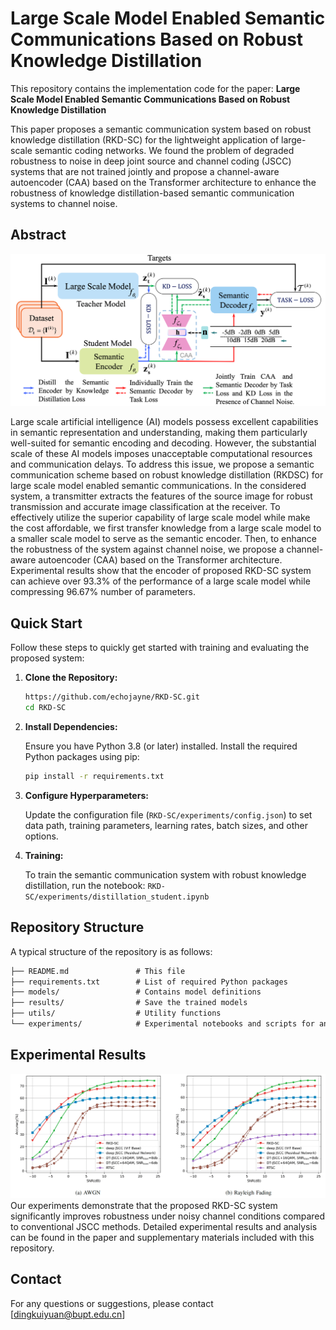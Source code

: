 # Large Scale Model Enabled Semantic Communications Based on Robust Knowledge Distillation

This repository contains the implementation code for the paper:
**Large Scale Model Enabled Semantic Communications Based on Robust Knowledge Distillation**

This paper proposes a semantic communication system based on robust knowledge distillation (RKD-SC) for the lightweight application of large-scale semantic coding networks. We found the problem of degraded robustness to noise in deep joint source and channel coding (JSCC) systems that are not trained jointly and propose a channel-aware autoencoder (CAA) based on the Transformer architecture to enhance the robustness of knowledge distillation-based semantic communication systems to channel noise.

## Abstract
![](./images/method.png "Method")

Large scale artificial intelligence (AI) models possess excellent capabilities in semantic representation and understanding, making them particularly well-suited for semantic encoding and decoding. However, the substantial scale of these AI models imposes unacceptable computational resources and communication delays. To address this issue, we propose a semantic communication scheme based on robust knowledge distillation (RKDSC) for large scale model enabled semantic communications. In the considered system, a transmitter extracts the features of the source image for robust transmission and accurate image classification at the receiver. To effectively utilize the superior capability of large scale model while make the cost affordable, we first transfer knowledge from a large scale model to a smaller scale model to serve as the semantic encoder. Then, to enhance the robustness of the system against channel noise, we propose a channel-aware autoencoder (CAA) based on the Transformer architecture. Experimental results show that the encoder of proposed RKD-SC system can achieve over 93.3% of the performance of a large scale model while compressing 96.67% number of parameters.

## Quick Start

Follow these steps to quickly get started with training and evaluating the proposed system:

1. **Clone the Repository:**

   ```bash
   https://github.com/echojayne/RKD-SC.git
   cd RKD-SC
   ```
2. **Install Dependencies:**

    Ensure you have Python 3.8 (or later) installed. Install the required Python packages using pip:
    ```bash
    pip install -r requirements.txt
    ```
3.	**Configure Hyperparameters:**

    Update the configuration file (`RKD-SC/experiments/config.json`) to set data path, training parameters, learning rates, batch sizes, and other options.
4.	**Training:**

    To train the semantic communication system with robust knowledge distillation, run the notebook: `RKD-SC/experiments/distillation_student.ipynb`

## Repository Structure
A typical structure of the repository is as follows:

```markdown
├── README.md               # This file
├── requirements.txt        # List of required Python packages
├── models/                 # Contains model definitions
├── results/                # Save the trained models
├── utils/                  # Utility functions 
└── experiments/            # Experimental notebooks and scripts for analysis
```
## Experimental Results
![](./images/results.png "Method")
Our experiments demonstrate that the proposed RKD-SC system significantly improves robustness under noisy channel conditions compared to conventional JSCC methods. Detailed experimental results and analysis can be found in the paper and supplementary materials included with this repository.

## Contact
For any questions or suggestions, please contact [dingkuiyuan@bupt.edu.cn]